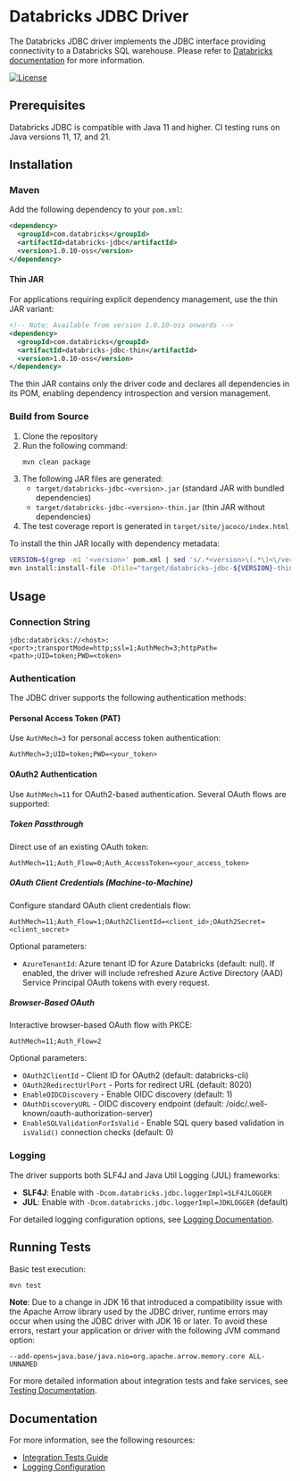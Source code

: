 # Databricks JDBC Driver

The Databricks JDBC driver implements the JDBC interface providing connectivity to a Databricks SQL warehouse.
Please refer to [Databricks documentation](https://docs.databricks.com/aws/en/integrations/jdbc-oss/) for more
information.

[![License](https://img.shields.io/badge/License-Apache%202.0-blue.svg)](https://opensource.org/licenses/Apache-2.0)

## Prerequisites

Databricks JDBC is compatible with Java 11 and higher. CI testing runs on Java versions 11, 17, and 21.

## Installation

### Maven

Add the following dependency to your `pom.xml`:

```xml
<dependency>
  <groupId>com.databricks</groupId>
  <artifactId>databricks-jdbc</artifactId>
  <version>1.0.10-oss</version>
</dependency>
```

#### Thin JAR

For applications requiring explicit dependency management, use the thin JAR variant:

```xml
<!-- Note: Available from version 1.0.10-oss onwards -->
<dependency>
  <groupId>com.databricks</groupId>
  <artifactId>databricks-jdbc-thin</artifactId>
  <version>1.0.10-oss</version>
</dependency>
```

The thin JAR contains only the driver code and declares all dependencies in its POM, enabling dependency introspection and version management.

### Build from Source

1. Clone the repository
2. Run the following command:
   ```bash
   mvn clean package
   ```
3. The following JAR files are generated:
   - `target/databricks-jdbc-<version>.jar` (standard JAR with bundled dependencies)
   - `target/databricks-jdbc-<version>-thin.jar` (thin JAR without dependencies)
4. The test coverage report is generated in `target/site/jacoco/index.html`

To install the thin JAR locally with dependency metadata:
```bash
VERSION=$(grep -m1 '<version>' pom.xml | sed 's/.*<version>\(.*\)<\/version>.*/\1/')
mvn install:install-file -Dfile="target/databricks-jdbc-${VERSION}-thin.jar" -DpomFile=thin_public_pom.xml
```

## Usage

### Connection String

```
jdbc:databricks://<host>:<port>;transportMode=http;ssl=1;AuthMech=3;httpPath=<path>;UID=token;PWD=<token>
```

### Authentication

The JDBC driver supports the following authentication methods:

#### Personal Access Token (PAT)

Use `AuthMech=3` for personal access token authentication:

```
AuthMech=3;UID=token;PWD=<your_token>
```

#### OAuth2 Authentication

Use `AuthMech=11` for OAuth2-based authentication. Several OAuth flows are supported:

##### Token Passthrough

Direct use of an existing OAuth token:

```
AuthMech=11;Auth_Flow=0;Auth_AccessToken=<your_access_token>
```

##### OAuth Client Credentials (Machine-to-Machine)

Configure standard OAuth client credentials flow:

```
AuthMech=11;Auth_Flow=1;OAuth2ClientId=<client_id>;OAuth2Secret=<client_secret>
```

Optional parameters:
- `AzureTenantId`: Azure tenant ID for Azure Databricks (default: null). If enabled, the driver will include refreshed
Azure Active Directory (AAD) Service Principal OAuth tokens with every request.

##### Browser-Based OAuth

Interactive browser-based OAuth flow with PKCE:

```
AuthMech=11;Auth_Flow=2
```

Optional parameters:
- `OAuth2ClientId` - Client ID for OAuth2 (default: databricks-cli)
- `OAuth2RedirectUrlPort` - Ports for redirect URL (default: 8020)
- `EnableOIDCDiscovery` - Enable OIDC discovery (default: 1)
- `OAuthDiscoveryURL` - OIDC discovery endpoint (default: /oidc/.well-known/oauth-authorization-server)
- `EnableSQLValidationForIsValid` - Enable SQL query based validation in `isValid()` connection checks (default: 0)

### Logging

The driver supports both SLF4J and Java Util Logging (JUL) frameworks:

- **SLF4J**: Enable with `-Dcom.databricks.jdbc.loggerImpl=SLF4JLOGGER`
- **JUL**: Enable with `-Dcom.databricks.jdbc.loggerImpl=JDKLOGGER` (default)

For detailed logging configuration options, see [Logging Documentation](./docs/LOGGING.md).

## Running Tests

Basic test execution:

```bash
mvn test
```

**Note**: Due to a change in JDK 16 that introduced a compatibility issue with the Apache Arrow library used by the JDBC
driver, runtime errors may occur when using the JDBC driver with JDK 16 or later. To avoid these errors, restart your
application or driver with the following JVM command option:

```
--add-opens=java.base/java.nio=org.apache.arrow.memory.core ALL-UNNAMED
```

For more detailed information about integration tests and fake services, see [Testing Documentation](./docs/TESTING.md).

## Documentation

For more information, see the following resources:
- [Integration Tests Guide](./docs/TESTING.md)
- [Logging Configuration](./docs/LOGGING.md)
